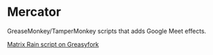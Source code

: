 # Mercator
GreaseMonkey/TamperMonkey scripts that adds Google Meet effects.

[Matrix Rain script on Greasyfork](https://greasyfork.org/en/scripts/406914-google-meet-matrix-rain)
